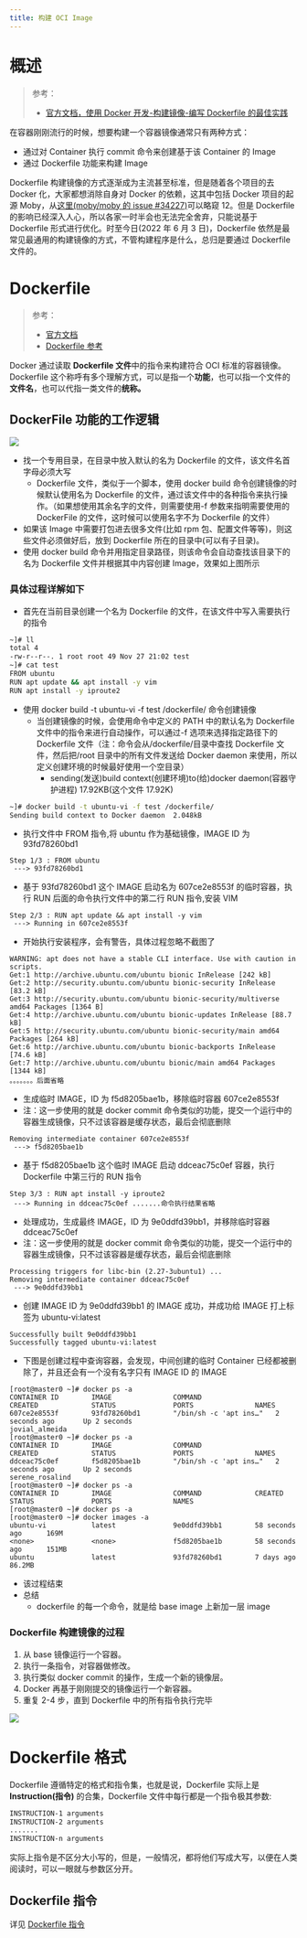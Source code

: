 ```yaml
---
title: 构建 OCI Image
---
```


# 概述

> 参考：
>
> - [官方文档，使用 Docker 开发-构建镜像-编写 Dockerfile 的最佳实践](https://docs.docker.com/develop/develop-images/dockerfile_best-practices/)

在容器刚刚流行的时候，想要构建一个容器镜像通常只有两种方式：

- 通过对 Container 执行 commit 命令来创建基于该 Container 的 Image
- 通过 Dockerfile 功能来构建 Image

Dockerfile 构建镜像的方式逐渐成为主流甚至标准，但是随着各个项目的去 Docker 化，大家都想消除自身对 Docker 的依赖，这其中包括 Docker 项目的起源 Moby，从[这里(moby/moby 的 issue #34227)](https://github.com/moby/moby/issues/34227)可以略窥 12。但是 Dockerfile 的影响已经深入人心，所以各家一时半会也无法完全舍弃，只能说基于 Dockerfile 形式进行优化。时至今日(2022 年 6 月 3 日)，Dockerfile 依然是最常见最通用的构建镜像的方式，不管构建程序是什么，总归是要通过 Dockerfile 文件的。

# Dockerfile

> 参考：
>
> - [官方文档](https://docs.docker.com/develop/develop-images/dockerfile_best-practices/)
> - [Dockerfile 参考](https://docs.docker.com/engine/reference/builder/)

Docker 通过读取 **Dockerfile 文件**中的指令来构建符合 OCI 标准的容器镜像。Dockerfile 这个称呼有多个理解方式，可以是指一个**功能**，也可以指一个文件的**文件名**，也可以代指一类文件的**统称。**

## DockerFile 功能的工作逻辑

![](https://notes-learning.oss-cn-beijing.aliyuncs.com/ymn9n3/1616121926992-8640dd4a-029c-487c-9fa2-f20ee1b61b83.png)

- 找一个专用目录，在目录中放入默认的名为 Dockerfile 的文件，该文件名首字母必须大写
  - Dockerfile 文件，类似于一个脚本，使用 docker build 命令创建镜像的时候默认使用名为 Dockerfile 的文件，通过该文件中的各种指令来执行操作。（如果想使用其余名字的文件，则需要使用-f 参数来指明需要使用的 DockerFile 的文件，这时候可以使用名字不为 Dockerfile 的文件）
- 如果该 Image 中需要打包进去很多文件(比如 rpm 包、配置文件等等)，则这些文件必须做好后，放到 Dockerfile 所在的目录中(可以有子目录)。
- 使用 docker build 命令并用指定目录路径，则该命令会自动查找该目录下的名为 Dockerfile 文件并根据其中内容创建 Image，效果如上图所示

### 具体过程详解如下

- 首先在当前目录创建一个名为 Dockerfile 的文件，在该文件中写入需要执行的指令

```bash
~]# ll
total 4
-rw-r--r--. 1 root root 49 Nov 27 21:02 test
~]# cat test
FROM ubuntu
RUN apt update && apt install -y vim
RUN apt install -y iproute2
```

- 使用 docker build -t ubuntu-vi -f test /dockerfile/ 命令创建镜像
  - 当创建镜像的时候，会使用命令中定义的 PATH 中的默认名为 Dockerfile 文件中的指令来进行自动操作，可以通过-f 选项来选择指定路径下的 Dockerfile 文件（注：命令会从/dockerfile/目录中查找 Dockerfile 文件，然后把/root 目录中的所有文件发送给 Docker daemon 来使用，所以定义创建环境的时候最好使用一个空目录）
    - sending(发送)build context(创建环境)to(给)docker daemon(容器守护进程) 17.92KB(这个文件 17.92K)

```bash
~]# docker build -t ubuntu-vi -f test /dockerfile/
Sending build context to Docker daemon  2.048kB
```

- 执行文件中 FROM 指令,将 ubuntu 作为基础镜像，IMAGE ID 为 93fd78260bd1

```
Step 1/3 : FROM ubuntu
 ---> 93fd78260bd1
```

- 基于 93fd78260bd1 这个 IMAGE 启动名为 607ce2e8553f 的临时容器，执行 RUN 后面的命令执行文件中的第二行 RUN 指令,安装 VIM

```
Step 2/3 : RUN apt update && apt install -y vim
 ---> Running in 607ce2e8553f
```

- 开始执行安装程序，会有警告，具体过程忽略不截图了

```
WARNING: apt does not have a stable CLI interface. Use with caution in scripts.
Get:1 http://archive.ubuntu.com/ubuntu bionic InRelease [242 kB]
Get:2 http://security.ubuntu.com/ubuntu bionic-security InRelease [83.2 kB]
Get:3 http://security.ubuntu.com/ubuntu bionic-security/multiverse amd64 Packages [1364 B]
Get:4 http://archive.ubuntu.com/ubuntu bionic-updates InRelease [88.7 kB]
Get:5 http://security.ubuntu.com/ubuntu bionic-security/main amd64 Packages [264 kB]
Get:6 http://archive.ubuntu.com/ubuntu bionic-backports InRelease [74.6 kB]
Get:7 http://archive.ubuntu.com/ubuntu bionic/main amd64 Packages [1344 kB]
。。。。。。。后面省略
```

- 生成临时 IMAGE，ID 为 f5d8205bae1b，移除临时容器 607ce2e8553f
- 注：这一步使用的就是 docker commit 命令类似的功能，提交一个运行中的容器生成镜像，只不过该容器是缓存状态，最后会彻底删除

```
Removing intermediate container 607ce2e8553f
 ---> f5d8205bae1b
```

- 基于 f5d8205bae1b 这个临时 IMAGE 启动 ddceac75c0ef 容器，执行 Dockerfile 中第三行的 RUN 指令

```
Step 3/3 : RUN apt install -y iproute2
 ---> Running in ddceac75c0ef .......命令执行结果省略
```

- 处理成功，生成最终 IMAGE，ID 为 9e0ddfd39bb1，并移除临时容器 ddceac75c0ef
- 注：这一步使用的就是 docker commit 命令类似的功能，提交一个运行中的容器生成镜像，只不过该容器是缓存状态，最后会彻底删除

```
Processing triggers for libc-bin (2.27-3ubuntu1) ...
Removing intermediate container ddceac75c0ef
 ---> 9e0ddfd39bb1
```

- 创建 IMAGE ID 为 9e0ddfd39bb1 的 IMAGE 成功，并成功给 IMAGE 打上标签为 ubuntu-vi:latest

```
Successfully built 9e0ddfd39bb1
Successfully tagged ubuntu-vi:latest
```

- 下图是创建过程中查询容器，会发现，中间创建的临时 Container 已经都被删除了，并且还会有一个没有名字只有 IMAGE ID 的 IMAGE

```
[root@master0 ~]# docker ps -a
CONTAINER ID        IMAGE               COMMAND                  CREATED             STATUS              PORTS               NAMES
607ce2e8553f        93fd78260bd1        "/bin/sh -c 'apt ins…"   2 seconds ago       Up 2 seconds                            jovial_almeida
[root@master0 ~]# docker ps -a
CONTAINER ID        IMAGE               COMMAND                  CREATED             STATUS              PORTS               NAMES
ddceac75c0ef        f5d8205bae1b        "/bin/sh -c 'apt ins…"   2 seconds ago       Up 2 seconds                            serene_rosalind
[root@master0 ~]# docker ps -a
CONTAINER ID        IMAGE               COMMAND             CREATED             STATUS              PORTS               NAMES
[root@master0 ~]# docker ps -a
[root@master0 ~]# docker images -a
ubuntu-vi           latest              9e0ddfd39bb1        58 seconds ago      169M
<none>              <none>              f5d8205bae1b        58 seconds ago      151MB
ubuntu              latest              93fd78260bd1        7 days ago          86.2MB
```

- 该过程结束
- 总结
  - dockerfile 的每一个命令，就是给 base image 上新加一层 image

### Dockerfile 构建镜像的过程

1. 从 base 镜像运行一个容器。
2. 执行一条指令，对容器做修改。
3. 执行类似 docker commit 的操作，生成一个新的镜像层。
4. Docker 再基于刚刚提交的镜像运行一个新容器。
5. 重复 2-4 步，直到 Dockerfile 中的所有指令执行完毕

![](https://notes-learning.oss-cn-beijing.aliyuncs.com/ymn9n3/1616121927006-3431594b-1d7d-4764-b6ce-6227bcfc9966.png)

# Dockerfile 格式

Dockerfile 遵循特定的格式和指令集，也就是说，Dockerfile 实际上是 **Instruction(指令)** 的合集，Dockerfile 文件中每行都是一个指令极其参数:

```dockerfile
INSTRUCTION-1 arguments
INSTRUCTION-2 arguments
.......
INSTRUCTION-n arguments
```

实际上指令是不区分大小写的，但是，一般情况，都将他们写成大写，以便在人类阅读时，可以一眼就与参数区分开。

## Dockerfile 指令

详见 [Dockerfile 指令](docs/10.云原生/2.2.实现容器的工具/构建%20OCI%20Image/Dockerfile%20指令.md)
